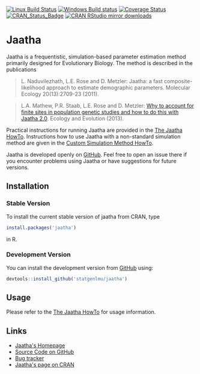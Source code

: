 [![Linux Build Status](https://travis-ci.org/statgenlmu/jaatha.svg?branch=master)](https://travis-ci.org/statgenlmu/jaatha) 
[![Windows Build status](https://ci.appveyor.com/api/projects/status/2jrb6391ufp3p1an/branch/master?svg=true)](https://ci.appveyor.com/project/paulstaab/jaatha/branch/master) 
[![Coverage Status](https://coveralls.io/repos/paulstaab/jaatha/badge.svg?branch=master)](https://coveralls.io/r/paulstaab/jaatha) 
[![CRAN_Status_Badge](http://www.r-pkg.org/badges/version/jaatha)](http://cran.r-project.org/web/packages/jaatha)
[![CRAN RStudio mirror downloads](http://cranlogs.r-pkg.org/badges/jaatha)](http://cran.r-project.org/web/packages/jaatha/index.html)


Jaatha
======

Jaatha is a frequentistic, simulation-based parameter estimation method primarily designed 
for Evolutionary Biology. The method is described in the publications

> L. Naduvilezhath, L.E. Rose and D. Metzler:
> Jaatha: a fast composite-likelihood approach to estimate demographic 
> parameters. Molecular Ecology 20(13):2709-23 (2011).

> L.A. Mathew, P.R. Staab, L.E. Rose and D. Metzler:
> [Why to account for finite sites in population genetic studies and 
> how to do this with Jaatha 2.0][1]. Ecology and Evolution (2013).

Practical instructions for running Jaatha are provided in the 
[The Jaatha HowTo][2]. Instructions how to use Jaatha with a non-standard 
simulation method are given in the [Custom Simulation Method HowTo][3]. 

Jaatha is developed openly on [GitHub][4]. Feel free to open an issue there if 
you encounter problems using Jaatha or have suggestions for future versions.


Installation
------------

### Stable Version

To install the current stable version of jaatha from CRAN, type

```R
install.packages('jaatha')
```

in R.


### Development Version

You can install the development version from [GitHub][4] using: 

```R
devtools::install_github('statgenlmu/jaatha')
```



Usage
-----

Please refer to the [The Jaatha HowTo][2] for usage information.



Links
-----

[1]: http://onlinelibrary.wiley.com/doi/10.1002/ece3.722/abstract
[2]: https://github.com/statgenlmu/jaatha/raw/master/howtos/jaatha_howto.pdf
[3]: https://github.com/statgenlmu/jaatha/raw/master/howtos/custom_simulator_howto.pdf
[4]: https://github.com/statgenlmu/jaatha

* [Jaatha's Homepage](http://evol.bio.lmu.de/_statgen/software/jaatha)
* [Source Code on GitHub](https://github.com/statgenlmu/jaatha)
* [Bug tracker](https://github.com/paulstaab/statgenlmu/issues)
* [Jaatha's page on CRAN](http://cran.r-project.org/web/packages/jaatha/index.html)
